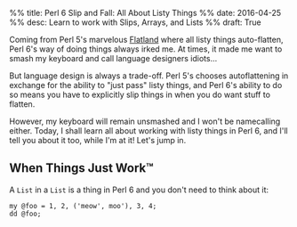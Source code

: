 %% title: Perl 6 Slip and Fall: All About Listy Things
%% date: 2016-04-25
%% desc: Learn to work with Slips, Arrays, and Lists
%% draft: True

Coming from Perl 5's marvelous
[Flatland](https://en.wikipedia.org/wiki/Flatland) where all listy things
auto-flatten, Perl 6's way of doing things always irked me. At times, it made
me want to smash my keyboard and call language designers idiots...

But language design is always a trade-off. Perl 5's chooses autoflattening
in exchange for the ability to "just pass" listy things, and Perl 6's
ability to do so means you have to explicitly slip things in when you do want
stuff to flatten.

However, my keyboard will remain unsmashed and I won't be namecalling either.
Today, I shall learn all about working with listy things in Perl 6,
and I'll tell you about it too, while I'm at it! Let's jump in.

## When Things Just Work™

A `List` in a `List` is a thing in Perl 6 and you don't need to think about it:

    my @foo = 1, 2, ('meow', moo'), 3, 4;
    dd @foo;

